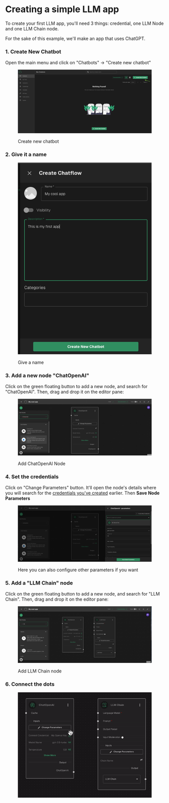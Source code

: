 # Creating a simple LLM app

To create your first LLM app, you'll need 3 things:  credential, one LLM Node and one LLM Chain node.

For the sake of this example, we'll make an app that uses ChatGPT.&#x20;

### 1. Create New Chatbot

Open the main menu and click on "Chatbots" -> "Create new chatbot"

<figure><img src=".gitbook/assets/Screenshot 2024-07-20 at 12.35.33.png" alt=""><figcaption><p>Create new chatbot</p></figcaption></figure>

### 2. Give it a name

<figure><img src=".gitbook/assets/image (9).png" alt=""><figcaption><p>Give a name</p></figcaption></figure>

### 3. Add a new node "ChatOpenAI"

Click on the green floating button to add a new node, and search for "ChatOpenAI". Then, drag and drop it on the editor pane:

<figure><img src=".gitbook/assets/image (10).png" alt=""><figcaption><p>Add ChatOpenAI Node</p></figcaption></figure>

### 4. Set the credentials

Click on "Change Parameters" button. It'll open the node's details where you will search for the [credentials you've created](getting-started/adding-credentials.md) earlier. Then **Save Node Parameters**

<figure><img src=".gitbook/assets/image (11).png" alt=""><figcaption><p>Here you can also configure other parameters if you want</p></figcaption></figure>

### 5. Add a "LLM Chain" node

Click on the green floating button to add a new node, and search for "LLM Chain". Then, drag and drop it on the editor pane:

<figure><img src=".gitbook/assets/image (12).png" alt=""><figcaption><p>Add LLM Chain node</p></figcaption></figure>



### 6. Connect the dots

<figure><img src=".gitbook/assets/ScreenRecording2024-07-20at12.45.44-ezgif.com-video-to-gif-converter.gif" alt=""><figcaption></figcaption></figure>

